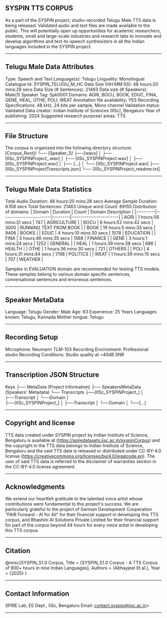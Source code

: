 ## SYSPIN TTS CORPUS

As a part of the SYSPIN project, studio-recorded Telugu Male TTS data is being released.
Validated audio and text files are made available to the public. This will potentially open up
opportunities for academic researchers, students, small and large-scale industries and research
labs to innovate and develop algorithms and text-to-speech synthesizers in all the Indian languages
included in the SYSPIN project.

---

## Telugu Male Data Attributes

Type: Speech and Text
Language(s): Telugu
Linguality: Monolingual
Catalogue Id: SYSPIN_TELUGU_M_HC
Data Size (HH:MM:SS): 48 hours:20 mins:26 secs
Data Size (# Sentences): 21463
Data size (# Speakers): Male(1)
Speaker Tag: Spk0001
Domains: AGRI, BOCU, BOOK, EDUC, FINA, GENE, HEAL, OTHE, POLI, WEAT
Annotation file availability: YES
Recording Specifications: 48 kHz, 24 bits per sample, Mono channel
Validation status: Validated
Data creator: Indian Institute of Sciences (IISc), Bengaluru
Year of publishing: 2024
Suggested research purpose/ areas: TTS

---

## File Structure

The corpus is organized into the following directory structure:
[Corpus_Root]/
└── [Speaker_1]/
      ├──[wavs]
      │    ├── [IISc_SYSPINProject_<languageTag><genderTag><domainTag><uniqueID>.wav]
      │    ├── [IISc_SYSPINProject<languageTag><genderTag><domainTag><uniqueID>.wav]
      │    ├── [IISc_SYSPINProject<languageTag><genderTag><domainTag><uniqueID>.wav]
      │    ├── [...]
      │    └── [IISc_SYSPINProject<languageTag><genderTag><domainTag><uniqueID>.wav]
      ├── [IISc_SYSPINProject<languageTag><genderTag><speakerTag><qualityCheckTag>Transcripts.json]
      └── [IISc_SYSPINProject<languageTag><genderTag><speakerTag><qualityCheckTag>_readme.txt]

---

## Telugu Male Data Statistics

Total Audio Duration:    48 hours:20 mins:26 secs
Average Sample Duration: 8.108 secs
Total Sentences:         21463
Unique word Count:       89155
Distribution of domains:
| Domain   | Duration                |   Count | Domain Description     |
|:---------|:------------------------|--------:|:-----------------------|
| AGRI     | 1 hours:56 mins:31 secs |    747  | AGRICULTURE            |
| BOCU     | 6 hours:52 mins:42 secs |    3000 | RUNNING TEXT FROM BOOK |
| BOOK     | 19 hours:5 mins:33 secs |    9406 | BOOKS                  |
| EDUC     | 4 hours:10 mins:30 secs |    1578 | EDUCATION              |
| FINA     | 3 hours:46 mins:35 secs |    1568 | FINANCE                |
| GENE     | 3 hours:1 mins:24 secs  |    1252 | GENERAL                |
| HEAL     | 1 hours:39 mins:38 secs |    686  | HEALTH                 |
| OTHE     | 1 hours:36 mins:30 secs |    721  | OTHERS                 |
| POLI     | 4 hours:31 mins:44 secs |    1798 | POLITICS               |
| WEAT     | 1 hours:39 mins:15 secs |    707  | WEATHER                |

Samples in EVALUATION domain are recommended for testing TTS models. These samples belong to
various domain specific sentences, conversational sentences and erroneous sentences.

---

## Speaker MetaData

Language: Telugu
Gender: Male
Age: 63
Experience: 25 Years
Languages known: Telugu, Kannada
Mother tongue: Telugu

---

## Recording Setup

Microphone: Neumann TLM-103
Recording Environment: Professional studio
Recording Conditions: Studio quality at ~40dB SNR

---

## Transcription JSON Structure

Keys
├── MetaData (Project Information)
├── SpeakersMetaData (Speakers' Metadata)
└── Transcripts
        ├──[IISc_SYSPINProject_<languageTag><genderTag><domainTag><uniqueID>]
        │ 			├──Transcript
        │ 			└──Domain
        │ 		
        ├──[IISc_SYSPINProject<languageTag><genderTag><domainTag>_<uniqueID>]
        │ 			├──Transcript
        │ 			└──Domain
        │
        └──[...]

---

## Copyright and license

TTS data created under SYSPIN project by Indian Institute of Science, Bengaluru is available
at (https://spiredatasets.iisc.ac.in/syspinCorpus) and the copyright in the TTS data belongs to
Indian Institute of Science, Bengaluru and the said TTS data is released or distributed under
CC-BY-4.0 license (https://creativecommons.org/licenses/by/4.0/legalcode.en). The user of
said TTS data is referred to the disclaimer of warranties section in the CC-BY-4.0 license
agreement.

---

## Acknowledgments

We extend our heartfelt gratitude to the talented voice artist whose contributions were
fundamental to this project's success.
We are particularly grateful to the project of German Development Cooperation "FAIR Forward - AI
for All" for their financial support in developing this TTS corpus, and Bhashini AI Solutions 
Private Limited for their financial support for part of the corpus beyond 44 hours for every 
voice artist in developing this TTS corpus.

---

## Citation

@misc{SYSPIN_S1.0 Corpus,
     	Title = {SYSPIN_S1.0 Corpus - A TTS Corpus of 900+ hours in nine Indian Languages},
     	Authors = {Abhayjeet Et al.},
     	Year = {2025}
}

---

## Contact Information

SPIRE Lab, EE Dept., IISc, Bengaluru
Email: contact.syspin@iisc.ac.in>

---
